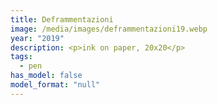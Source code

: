 ```yaml
---
title: Deframmentazioni
image: /media/images/deframmentazioni19.webp
year: "2019"
description: <p>ink on paper, 20x20</p>
tags:
  - pen
has_model: false
model_format: "null"
---
```

